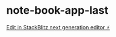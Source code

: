 # note-book-app-last

[Edit in StackBlitz next generation editor ⚡️](https://stackblitz.com/~/github.com/mahmoudbelka2022/note-book-app-last)